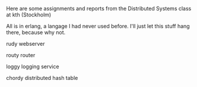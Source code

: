 Here are some assignments and reports from the Distributed Systems class at kth (Stockholm)

All is in erlang, a langage I had never used before. I'll just let this stuff hang there, because why not.

rudy
    webserver

routy
    router

loggy
    logging service

chordy
    distributed hash table


